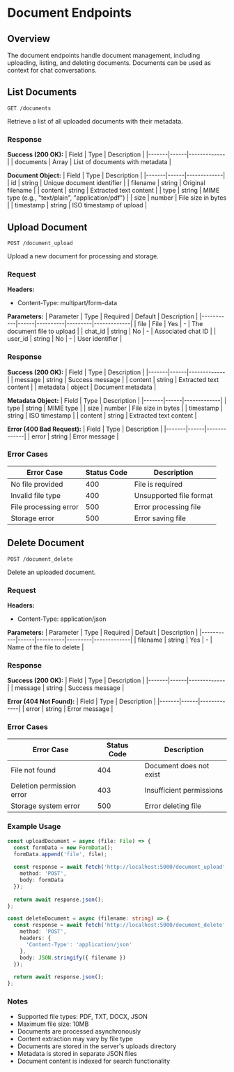 # Document Endpoints

## Overview
The document endpoints handle document management, including uploading, listing, and deleting documents. Documents can be used as context for chat conversations.

## List Documents
```http
GET /documents
```
Retrieve a list of all uploaded documents with their metadata.

### Response
**Success (200 OK):**
| Field | Type | Description |
|-------|------|-------------|
| documents | Array<Document> | List of documents with metadata |

**Document Object:**
| Field | Type | Description |
|-------|------|-------------|
| id | string | Unique document identifier |
| filename | string | Original filename |
| content | string | Extracted text content |
| type | string | MIME type (e.g., "text/plain", "application/pdf") |
| size | number | File size in bytes |
| timestamp | string | ISO timestamp of upload |

## Upload Document
```http
POST /document_upload
```
Upload a new document for processing and storage.

### Request
**Headers:**
- Content-Type: multipart/form-data

**Parameters:**
| Parameter | Type | Required | Default | Description |
|-----------|------|----------|---------|-------------|
| file | File | Yes | - | The document file to upload |
| chat_id | string | No | - | Associated chat ID |
| user_id | string | No | - | User identifier |

### Response
**Success (200 OK):**
| Field | Type | Description |
|-------|------|-------------|
| message | string | Success message |
| content | string | Extracted text content |
| metadata | object | Document metadata |

**Metadata Object:**
| Field | Type | Description |
|-------|------|-------------|
| type | string | MIME type |
| size | number | File size in bytes |
| timestamp | string | ISO timestamp |
| content | string | Extracted text content |

**Error (400 Bad Request):**
| Field | Type | Description |
|-------|------|-------------|
| error | string | Error message |

### Error Cases
| Error Case | Status Code | Description |
|------------|-------------|-------------|
| No file provided | 400 | File is required |
| Invalid file type | 400 | Unsupported file format |
| File processing error | 500 | Error processing file |
| Storage error | 500 | Error saving file |

## Delete Document
```http
POST /document_delete
```
Delete an uploaded document.

### Request
**Headers:**
- Content-Type: application/json

**Parameters:**
| Parameter | Type | Required | Default | Description |
|-----------|------|----------|---------|-------------|
| filename | string | Yes | - | Name of the file to delete |

### Response
**Success (200 OK):**
| Field | Type | Description |
|-------|------|-------------|
| message | string | Success message |

**Error (404 Not Found):**
| Field | Type | Description |
|-------|------|-------------|
| error | string | Error message |

### Error Cases
| Error Case | Status Code | Description |
|------------|-------------|-------------|
| File not found | 404 | Document does not exist |
| Deletion permission error | 403 | Insufficient permissions |
| Storage system error | 500 | Error deleting file |

### Example Usage
```typescript
const uploadDocument = async (file: File) => {
  const formData = new FormData();
  formData.append('file', file);
  
  const response = await fetch('http://localhost:5000/document_upload', {
    method: 'POST',
    body: formData
  });
  
  return await response.json();
};

const deleteDocument = async (filename: string) => {
  const response = await fetch('http://localhost:5000/document_delete', {
    method: 'POST',
    headers: {
      'Content-Type': 'application/json'
    },
    body: JSON.stringify({ filename })
  });
  
  return await response.json();
};
```

### Notes
- Supported file types: PDF, TXT, DOCX, JSON
- Maximum file size: 10MB
- Documents are processed asynchronously
- Content extraction may vary by file type
- Documents are stored in the server's uploads directory
- Metadata is stored in separate JSON files
- Document content is indexed for search functionality 